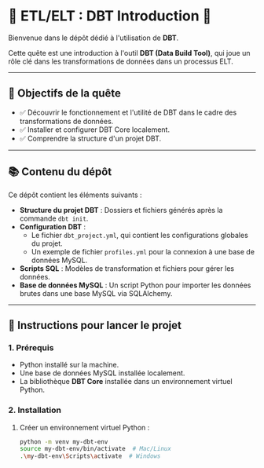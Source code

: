 # 🌟 ETL/ELT : DBT Introduction 🌟

Bienvenue dans le dépôt dédié à l'utilisation de **DBT**.

Cette quête est une introduction à l'outil **DBT (Data Build Tool)**, qui joue un rôle clé dans les transformations de données dans un processus ELT.

---

## 🎯 Objectifs de la quête

- ✅ Découvrir le fonctionnement et l'utilité de DBT dans le cadre des transformations de données.
- ✅ Installer et configurer DBT Core localement.
- ✅ Comprendre la structure d'un projet DBT.

---

## 📚 Contenu du dépôt

Ce dépôt contient les éléments suivants :

- **Structure du projet DBT** : Dossiers et fichiers générés après la commande `dbt init`.
- **Configuration DBT** :
  - Le fichier `dbt_project.yml`, qui contient les configurations globales du projet.
  - Un exemple de fichier `profiles.yml` pour la connexion à une base de données MySQL.
- **Scripts SQL** : Modèles de transformation et fichiers pour gérer les données.
- **Base de données MySQL** : Un script Python pour importer les données brutes dans une base MySQL via SQLAlchemy.

---

## 🚀 Instructions pour lancer le projet

### 1. Prérequis
- Python installé sur la machine.
- Une base de données MySQL installée localement.
- La bibliothèque **DBT Core** installée dans un environnement virtuel Python.

### 2. Installation

1. Créer un environnement virtuel Python :
   ```bash
   python -m venv my-dbt-env
   source my-dbt-env/bin/activate  # Mac/Linux
   .\my-dbt-env\Scripts\activate  # Windows
